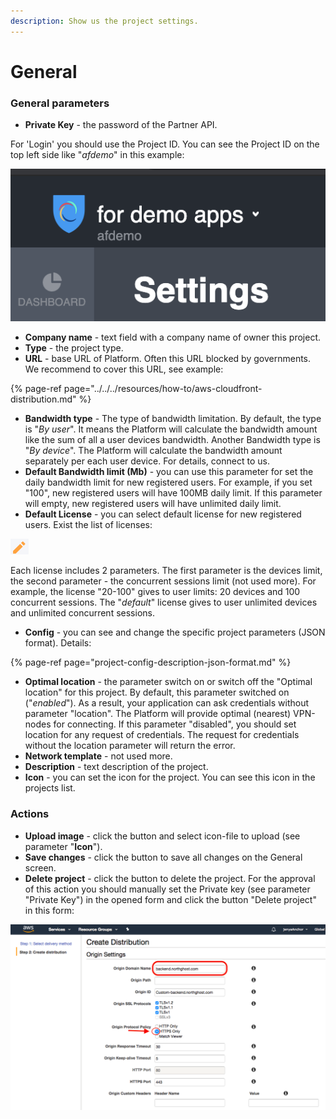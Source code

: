 ```yaml
---
description: Show us the project settings.
---
```


# General

### General parameters

* **Private Key** - the password of the Partner API.

For 'Login' you should use the Project ID. You can see the Project ID on the top left side like "_afdemo_" in this example:

![](../../../.gitbook/assets/image%20%289%29.png)

* **Company name** - text field with a company name of owner this project.
* **Type** - the project type. 
* **URL** - base URL of Platform. Often this URL blocked by governments. We recommend to cover this URL, see example:

{% page-ref page="../../../resources/how-to/aws-cloudfront-distribution.md" %}

* **Bandwidth type** - The type of bandwidth limitation. By default, the type is "_By user_". It means the Platform will calculate the bandwidth amount like the sum of all a user devices bandwidth. Another Bandwidth type is "_By device_". The Platform will calculate the bandwidth amount separately per each user device. For details, connect to us.
* **Default Bandwidth limit \(Mb\)** -  you can use this parameter for set the daily bandwidth limit for new registered users. For example, if you set "100", new registered users will have 100MB daily limit. If this parameter will empty, new registered users will have unlimited daily limit.
* **Default License** - you can select default license for new registered users. Exist the list of licenses:

![](../../../.gitbook/assets/image%20%287%29.png)

Each license includes 2 parameters. The first parameter is the devices limit, the second parameter - the concurrent sessions limit \(not used more\). For example, the license "20-100" gives to user limits: 20 devices and 100 concurrent sessions. The "_default_" license gives to user unlimited devices and unlimited concurrent sessions.

* **Config** - you can see and change the specific project parameters \(JSON format\). Details:

{% page-ref page="project-config-description-json-format.md" %}

* **Optimal location** - the parameter switch on or switch off the "Optimal location" for this project. By default, this parameter switched on \("_enabled_"\). As a result, your application can ask credentials without parameter "location". The Platform will provide optimal \(nearest\) VPN-nodes for connecting. If this parameter "disabled", you should set location for any request of credentials. The request for credentials without the location parameter will return the error.
* **Network template** - not used more.
* **Description** - text description of the project. 
* **Icon** - you can set the icon for the project. You can see this icon in the projects list.

### Actions

* **Upload image** - click the button and select icon-file to upload \(see parameter "**Icon**"\).
* **Save changes** - click the button to save all changes on the General screen.
* **Delete project** - click the button to delete the project. For the approval of this action you should manually set the Private key \(see parameter "Private Key"\) in the opened form and click the button "Delete project" in this form:

![](../../../.gitbook/assets/image%20%285%29.png)

